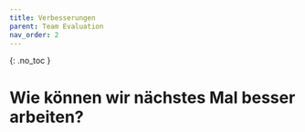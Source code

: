 ```yaml
---
title: Verbesserungen
parent: Team Evaluation
nav_order: 2
---
```


{: .no_toc }
# Wie können wir nächstes Mal besser arbeiten?